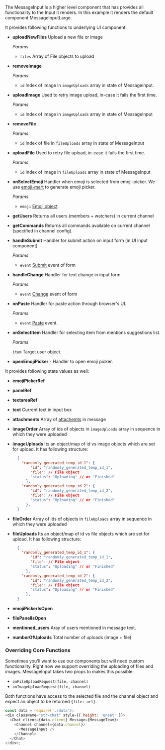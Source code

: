 The MessageInput is a higher level component that has provides all functionality to the Input it renders. In this example it renders the default component MessageInputLarge.

It provides following functions to underlying UI component:

- **uploadNewFiles** Upload a new file or image

  _Params_

  - `files` Array of File objects to upload

- **removeImage**

  _Params_

  - `id` Index of image in `imageUploads` array in state of MessageInput.

- **uploadImage** Used to retry image upload, in-case it fails the first time.

  _Params_

  - `id` Index of image in `imageUploads` array in state of MessageInput

- **removeFile**

  _Params_

  - `id` Index of file in `fileUploads` array in state of MessageInput

- **uploadFile** Used to retry file upload, in-case it fails the first time.

  _Params_

  - `id` Index of image in `fileUploads` array in state of MessageInput

- **onSelectEmoji** Handler when emoji is selected from emoji-picker. We use [emoji-mart](https://github.com/missive/emoji-mart) to generate emoji picker.

  _Params_

  - `emoji` [Emoji object](https://github.com/missive/emoji-mart#examples-of-emoji-object)

- **getUsers** Returns all users (members + watchers) in current channel
- **getCommands** Returns all commands available on current channel (specified in channel config).
- **handleSubmit** Handler for submit action on input form (in UI input component)

  _Params_

  - `event` [Submit](https://developer.mozilla.org/en-US/docs/Web/API/HTMLFormElement/submit_event) event of form

- **handleChange** Handler for text change in input form

  _Params_

  - `event` [Change](https://developer.mozilla.org/en-US/docs/Web/API/HTMLElement/change_event) event of form

- **onPaste** Handler for paste action through browser's UI.

  _Params_

  - `event` [Paste](https://developer.mozilla.org/en-US/docs/Web/API/Element/paste_event) event.

- **onSelectItem** Handler for selecting item from mentions suggestions list.

  _Params_

  `item` Target user object.

- **openEmojiPicker** - Handler to open emoji picker.

It provides following state values as well:

- **emojiPickerRef**
- **panelRef**
- **textareaRef**
- **text** Current text in input box
- **attachments** Array of [attachemts](https://getstream.io/chat/docs/#message_format) in message
- **imageOrder** Array of ids of objects in `imageUploads` array in sequence in which they were uploaded
- **imageUploads** Its an object/map of id vs image objects which are set for upload. It has following structure:

  ```json
    {
      "randomly_generated_temp_id_1": {
          "id": "randomly_generated_temp_id_1",
          "file": // File object
          "status": "Uploading" // or "Finished"
        },
      "randomly_generated_temp_id_2": {
          "id": "randomly_generated_temp_id_2",
          "file": // File object
          "status": "Uploading" // or "Finished"
        },
    }
  ```

- **fileOrder** Array of ids of objects in `fileUploads` array in sequence in which they were uploaded
- **fileUploads** Its an object/map of id vs file objects which are set for upload. It has following structure:

  ```json
    {
      "randomly_generated_temp_id_1": {
          "id": "randomly_generated_temp_id_1",
          "file": // File object
          "status": "Uploading" // or "Finished"
        },
      "randomly_generated_temp_id_2": {
          "id": "randomly_generated_temp_id_2",
          "file": // File object
          "status": "Uploading" // or "Finished"
        },
    }
  ```

- **emojiPickerIsOpen**
- **filePanelIsOpen**
- **mentioned_users** Aray of users mentioned in message text.
- **numberOfUploads** Total number of uploads (image + file)

### Overriding Core Functions

Sometimes you'll want to use our components but will need custom functionality. Right now we support overriding the uploading of files and images. MessageInput takes two props to makes this possible:

- `onFileUploadRequest(file, channel)`
- `onImageUploadRequest(file, channel)`

Both functions have access to the selected file and the channel object and expect an object to be returned `{file: url}`.

```js
const data = require('./data');
<div className="str-chat" style={{ height: 'unset' }}>
  <Chat client={data.client} Message={MessageTeam}>
    <Channel channel={data.channel}>
      <MessageInput />
    </Channel>
  </Chat>
</div>;
```
